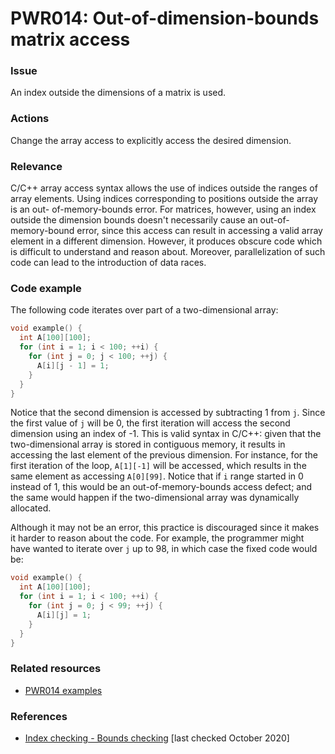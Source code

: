 # PWR014: Out-of-dimension-bounds matrix access

### Issue

An index outside the dimensions of a matrix is used.

### Actions

Change the array access to explicitly access the desired dimension.

### Relevance

C/C++ array access syntax allows the use of indices outside the ranges of array
elements. Using indices corresponding to positions outside the array is an out-
of-memory-bounds error. For matrices, however, using an index outside the
dimension bounds doesn't necessarily cause an out-of-memory-bound error, since
this access can result in accessing a valid array element in a different
dimension. However, it produces obscure code which is difficult to understand
and reason about. Moreover, parallelization of such code can lead to the
introduction of data races.

### Code example

The following code iterates over part of a two-dimensional array:

```c
void example() {
  int A[100][100];
  for (int i = 1; i < 100; ++i) {
    for (int j = 0; j < 100; ++j) {
      A[i][j - 1] = 1;
    }
  }
}
```

Notice that the second dimension is accessed by subtracting 1 from `j`. Since
the first value of `j` will be 0, the first iteration will access the second
dimension using an index of -1. This is valid syntax in C/C++: given that the
two-dimensional array is stored in contiguous memory, it results in accessing
the last element of the previous dimension. For instance, for the first
iteration of the loop, `A[1][-1]` will be accessed, which results in the same
element as accessing `A[0][99]`. Notice that if `i` range started in 0 instead
of 1, this would be an out-of-memory-bounds access defect; and the same would
happen if the two-dimensional array was dynamically allocated.

Although it may not be an error, this practice is discouraged since it makes it
harder to reason about the code. For example, the programmer might have wanted
to iterate over `j` up to 98, in which case the fixed code would be:

```c
void example() {
  int A[100][100];
  for (int i = 1; i < 100; ++i) {
    for (int j = 0; j < 99; ++j) {
      A[i][j] = 1;
    }
  }
}
```

### Related resources

* [PWR014 examples](../PWR014)

### References

* [Index checking - Bounds checking](https://en.wikipedia.org/wiki/Bounds_checking#Index_checking)
[last checked October 2020]
